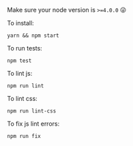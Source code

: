 Make sure your node version is  `>=4.0.0` :stuck_out_tongue_winking_eye:

To install:
```
yarn && npm start
```

To run tests:
```
npm test
```

To lint js:
```
npm run lint
```

To lint css:
```
npm run lint-css
```

To fix js lint errors:
```
npm run fix
```
